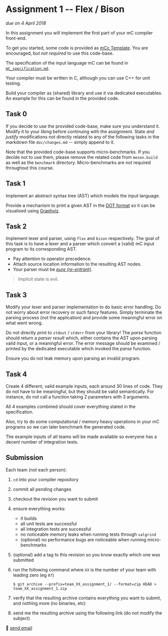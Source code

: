 # Assignment 1 -- Flex / Bison

*due on 4 April 2018*

In this assignment you will implement the first part of your mC compiler front-end.

To get you started, some code is provided as [mCc Template](https://github.com/W4RH4WK/mCc).
You are encouraged, but *not required* to use this code-base.

The specification of the input language mC can be found in [`mC_specification.md`](mC_specification.md).

Your compiler must be written in C, although you can use C++ for unit testing.

Build your compiler as (shared) library and use it via dedicated executables.
An example for this can be found in the provided code.

## Task 0

If you decide to use the provided code-base, make sure you understand it.
Modify it to your liking before continuing with the assignment.
State *and justify* modifications not directly related to any of the following tasks in the markdown file `doc/changes.md` -- simply append to it.

Note that the provided code-base supports micro-benchmarks.
If you decide not to use them, please remove the related code from `meson.build` as well as the `benchmark` directory.
Micro-benchmarks are not required throughout this course.

## Task 1

Implement an abstract syntax tree (AST) which models the input language.

Provide a mechanism to print a given AST in the [DOT format] so it can be visualised using [Graphviz].

[DOT format]: https://en.wikipedia.org/wiki/DOT_(graph_description_language)
[Graphviz]: https://graphviz.gitlab.io/

## Task 2

Implement lexer and parser, using `flex` and `bison` respectively.
The goal of this task is to have a lexer and a parser which convert a (valid) mC input program to its corresponding AST.

- Pay attention to operator precedence.
- Attach source location information to the resulting AST nodes.
- Your parser must be [*pure (re-entrant)*](https://www.gnu.org/software/bison/manual/html_node/Pure-Decl.html).

> Implicit state is evil.

## Task 3

Modify your lexer and parser implementation to do basic error handling.
Do not worry about error recovery or such fancy features.
Simply terminate the parsing process (not the application) and provide some meaningful error on what went wrong.

Do not directly print to `stdout` / `stderr` from your library!
The *parse* function should return a *parser result* which, either contains the AST upon parsing valid input, or a meaningful error.
The error message should be examined / printed by the dedicated executable which invoked the *parse* function.

Ensure you do not leak memory upon parsing an invalid program.

## Task 4

Create 4 different, valid example inputs, each around 30 lines of code.
They do not have to be meaningful, but they should be valid semantically.
For instance, do not call a function taking 2 parameters with 3 arguments.

All 4 examples combined should cover everything stated in the specification.

Also, try to do some computational / memory heavy operations in your mC programs so we can later benchmark the generated code.

The example inputs of all teams will be made available so everyone has a decent number of integration tests.

## Submission

Each team (not each person):

1. `cd` into your compiler repository
2. commit all pending changes
3. checkout the revision you want to submit
4. ensure everything works:
    - it builds
    - all unit tests are successful
    - all integration tests are successful
    - no noticeable memory leaks when running tests through `valgrind`
    - (optional) no performance bugs are noticeable when running micro-benchmarks
5. (optional) add a tag to this revision so you know exactly which one was submitted
6. run the following command where `XX` is the number of your team with leading zero (eg `07`)

       $ git archive --prefix=team_XX_assignment_1/ --format=zip HEAD > team_XX_assignment_1.zip

7. verify that the resulting archive contains everything you want to submit, and nothing more (no binaries, etc)
8. send me the resulting archive using the following link (do not modify the subject)

:email: [send email](mailto:alexander.hirsch@uibk.ac.at?subject=703602%20-%20Assignment%201)
